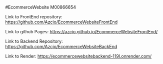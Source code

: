 #EcommerceWebsite M00866654

Link to FrontEnd repository:
https://github.com/Azcio/EcommerceWebsiteFrontEnd

Link to github Pages:
https://azcio.github.io/EcommerceWebsiteFrontEnd/

Link to Backend Repository:
https://github.com/Azcio/EcommerceWebsiteBackEnd

Link to Render: 
https://ecommercewebsitebackend-119l.onrender.com/

